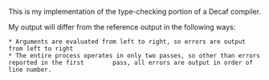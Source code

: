 This is my implementation of the type-checking portion of a Decaf compiler.

My output will differ from the reference output in the following ways:

    * Arguments are evaluated from left to right, so errors are output from left to right
    * The entire process operates in only two passes, so other than errors reported in the first        pass, all errors are output in order of line number.
        
